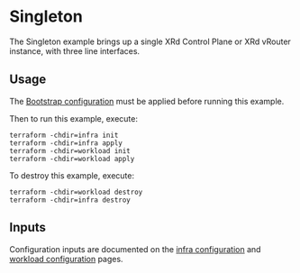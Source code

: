 # Singleton

The Singleton example brings up a single XRd Control Plane or XRd vRouter instance, with three line interfaces.

## Usage

The [Bootstrap configuration](/examples/bootstrap/README.md) must be applied before running this example.

Then to run this example, execute:

```
terraform -chdir=infra init
terraform -chdir=infra apply
terraform -chdir=workload init
terraform -chdir=workload apply
```

To destroy this example, execute:

```
terraform -chdir=workload destroy
terraform -chdir=infra destroy
```

## Inputs

Configuration inputs are documented on the [infra configuration](infra/README.md) and [workload configuration](workload/README.md) pages.

